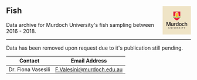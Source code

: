 ## Fish   <img src="https://github.com/AquaticEcoDynamics/Peel_ARC/blob/master/Images/Logos/murdoch.png" width="77.5" height="77.5" align="right">

Data archive for Murdoch University's fish sampling between 2016 - 2018.

---

Data has been removed upon request due to it's publication still pending.

| Contact           |Email Address            |
|------------------|-------------------------|
|Dr. Fiona Vasesili|F.Valesini@murdoch.edu.au|










